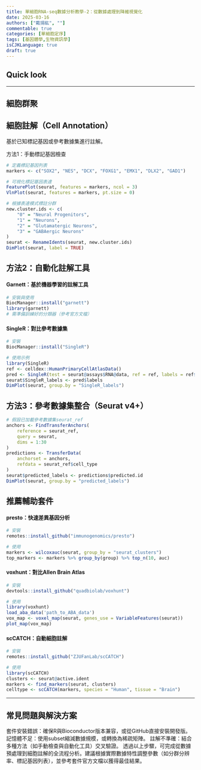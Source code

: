 ```yaml
---
title: 單細胞RNA-seq數據分析教學-2：從數據處理到降維視覺化
date: 2025-03-16
authors: ["戴揚紘", ""]
commentable: true
categories: [單細胞定序]
tags: [基因體學,生物資訊學]
isCJKLanguage: true
draft: true
---
```

<!--more-->
## Quick look








---





## 細胞群聚





## 細胞註解（Cell Annotation）
基於已知標記基因或參考數據集進行註解。

方法1：手動標記基因檢查
```r
# 定義標記基因列表
markers <- c("SOX2", "NES", "DCX", "FOXG1", "EMX1", "DLX2", "GAD1")

# 可視化標記基因表達
FeaturePlot(seurat, features = markers, ncol = 3)
VlnPlot(seurat, features = markers, pt.size = 0)

# 根據表達模式標註分群
new.cluster.ids <- c(
    "0" = "Neural Progenitors",
    "1" = "Neurons",
    "2" = "Glutamatergic Neurons",
    "3" = "GABAergic Neurons"
)
seurat <- RenameIdents(seurat, new.cluster.ids)
DimPlot(seurat, label = TRUE)
```

## 方法2：自動化註解工具
#### Garnett：基於機器學習的註解工具
```r
# 安裝與使用
BiocManager::install("garnett")
library(garnett)
# 需準備訓練好的分類器（參考官方文檔）
```

#### SingleR：對比參考數據集
```r
# 安裝
BiocManager::install("SingleR")

# 使用示例
library(SingleR)
ref <- celldex::HumanPrimaryCellAtlasData()
pred <- SingleR(test = seurat@assays$RNA@data, ref = ref, labels = ref$label.main)
seurat$SingleR_labels <- pred$labels
DimPlot(seurat, group.by = "SingleR_labels")
```
## 方法3：參考數據集整合（Seurat v4+）
```r
# 假設已加載參考數據集seurat_ref
anchors <- FindTransferAnchors(
    reference = seurat_ref,
    query = seurat,
    dims = 1:30
)
predictions <- TransferData(
    anchorset = anchors,
    refdata = seurat_ref$cell_type
)
seurat$predicted_labels <- predictions$predicted.id
DimPlot(seurat, group.by = "predicted_labels")
```
## 推薦輔助套件
#### presto：快速差異基因分析
```r
# 安裝
remotes::install_github("immunogenomics/presto")

# 使用
markers <- wilcoxauc(seurat, group_by = "seurat_clusters")
top_markers <- markers %>% group_by(group) %>% top_n(10, auc)
```
#### voxhunt：對比Allen Brain Atlas
```r
# 安裝
devtools::install_github("quadbiolab/voxhunt")

# 使用
library(voxhunt)
load_aba_data('path_to_ABA_data')
vox_map <- voxel_map(seurat, genes_use = VariableFeatures(seurat))
plot_map(vox_map)
```
#### scCATCH：自動細胞註解
```r
# 安裝
remotes::install_github("ZJUFanLab/scCATCH")

# 使用
library(scCATCH)
clusters <- seurat@active.ident
markers <- find_markers(seurat, clusters)
celltype <- scCATCH(markers, species = "Human", tissue = "Brain")
```
---
## 常見問題與解決方案
套件安裝錯誤：確保R與Bioconductor版本兼容，或從GitHub直接安裝開發版。
記憶體不足：使用subset縮減數據規模，或轉換為稀疏矩陣。
註解不準確：結合多種方法（如手動檢查與自動化工具）交叉驗證。
透過以上步驟，可完成從數據預處理到細胞註解的全流程分析。建議根據實際數據特性調整參數（如分群分辨率、標記基因列表），並參考套件官方文檔以獲得最佳結果。




